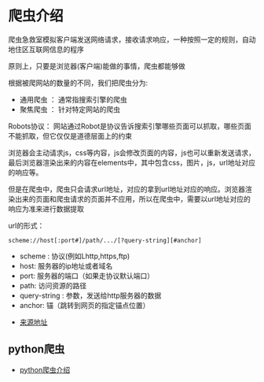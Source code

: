 # 爬虫介绍

爬虫急救室模拟客户端发送网络请求，接收请求响应，一种按照一定的规则，自动地住区互联网信息的程序

原则上，只要是浏览器(客户端)能做的事情，爬虫都能够做

根据被爬网站的数量的不同，我们把爬虫分为:

* 通用爬虫 ： 通常指搜索引擎的爬虫
* 聚焦爬虫 ： 针对特定网站的爬虫

Robots协议： 网站通过Robot是协议告诉搜索引擎哪些页面可以抓取，哪些页面不能抓取，但它仅仅是道德层面上的约束

浏览器会主动请求js，css等内容，js会修改页面的内容，js也可以重新发送请求，最后浏览器渲染出来的内容在elements中，其中包含css，图片，js，url地址对应的响应等。

但是在爬虫中，爬虫只会请求url地址，对应的拿到url地址对应的响应。浏览器渲染出来的页面和爬虫请求的页面并不应用，所以在爬虫中，需要以url地址对应的响应为准来进行数据提取

url的形式： 
```
scheme://host[:port#]/path/.../[?query-string][#anchor]
```

* scheme : 协议(例如Lhttp,https,ftp)
* host: 服务器的ip地址或者域名
* port: 服务器的端口（如果走协议默认端口）
* path: 访问资源的路径
* query-string : 参数，发送给http服务器的数据
* anchor: 锚（跳转到网页的指定锚点位置）

- [来源地址](https://juejin.im/entry/5bd7f8326fb9a05d3b33bb28)

## python爬虫
- [python爬虫介绍](https://www.runoob.com/w3cnote/python-spider-intro.html)